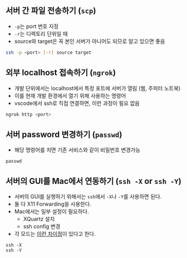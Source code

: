 ## 서버 간 파일 전송하기 (`scp`)

- `-p`는 port 번호 지정
- `-r`는 디렉토리 단위일 때
- source와 target은 꼭 본인 서버가 아니어도 되므로 알고 있으면 좋음

``` sh
ssh -p <port> [-r] source target
```

## 외부 localhost 접속하기 (`ngrok`)

- 개발 단위에서는 localhost에서 특정 포트에 서버가 열림 (웹, 주피터 노트북)
- 이를 현재 개발 환경에서 열기 위해 사용하는 명령어
- vscode에서 ssh로 직접 연결하면, 이런 과정이 필요 없음

``` sh
ngrok http <port>
```

## 서버 password 변경하기 (`passwd`)

- 해당 명령어를 치면 기존 서비스와 같이 비밀번호 변경가능

```
passwd
```

## 서버의 GUI를 Mac에서 연동하기 (`ssh -X` or `ssh -Y`)

- 서버의 GUI를 실행하기 위해서는 `ssh`에서 `-X`나 `-Y`를 사용하면 된다.
- 둘 다 X11 Forwarding을 사용한다.
- Mac에서는 일부 설정이 필요하다.
  - XQuartz 설치
  - ssh config 변경
- 각 모드는 [이런 차이점](https://askubuntu.com/questions/35512/what-is-the-difference-between-ssh-y-trusted-x11-forwarding-and-ssh-x-u)이 있다고 한다.

```
ssh -X
ssh -Y
```
